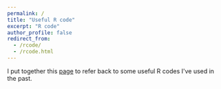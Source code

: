 ```yaml
---
permalink: /
title: "Useful R code"
excerpt: "R code"
author_profile: false
redirect_from: 
  - /rcode/
  - /rcode.html
---
```


I put together this [page](https://rpubs.com/ayamitani/710428) to refer back to some useful R codes I've used in the past. 
